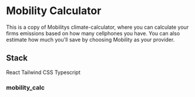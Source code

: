 # Mobility Calculator

This is a copy of Mobilitys climate-calculator, where you can calculate your firms emissions based on how many cellphones you have. You can also estimate how much you'll save by choosing Mobility as your provider. 

## Stack

  React
  Tailwind CSS
  Typescript

### mobility_calc
